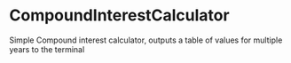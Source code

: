 # CompoundInterestCalculator
Simple Compound interest calculator, outputs a table of values for multiple years to the terminal
